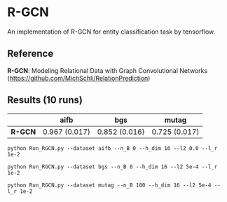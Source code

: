 # R-GCN
An implementation of R-GCN for entity classification task by tensorflow.

## Reference
**R-GCN**: Modeling Relational Data with Graph Convolutional Networks (https://github.com/MichSchli/RelationPrediction)   

## Results (10 runs)                    
|         |    **aifb**   |    **bgs**    |   **mutag**   |  
|    --   |      --       |      --       |      --       |  
|**R-GCN**| 0.967 (0.017) | 0.852 (0.016) | 0.725 (0.017) |     

```
python Run_RGCN.py --dataset aifb --n_B 0 --h_dim 16 --l2 0.0 --l_r 1e-2
```
```
python Run_RGCN.py --dataset bgs --n_B 0 --h_dim 16 --l2 5e-4 --l_r 1e-2
```
```
python Run_RGCN.py --dataset mutag --n_B 100 --h_dim 16 --l2 5e-4 --l_r 1e-2
```
